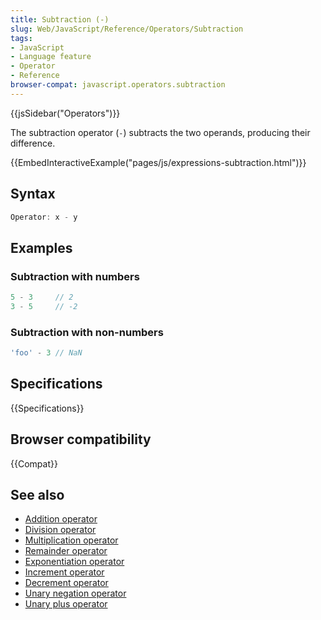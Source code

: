 ```yaml
---
title: Subtraction (-)
slug: Web/JavaScript/Reference/Operators/Subtraction
tags:
- JavaScript
- Language feature
- Operator
- Reference
browser-compat: javascript.operators.subtraction
---
```

{{jsSidebar("Operators")}}

The subtraction operator (`-`) subtracts the two operands, producing their
difference.

{{EmbedInteractiveExample("pages/js/expressions-subtraction.html")}}

## Syntax

```js
Operator: x - y
```

## Examples

### Subtraction with numbers

```js
5 - 3     // 2
3 - 5     // -2
```

### Subtraction with non-numbers

```js
'foo' - 3 // NaN
```

## Specifications

{{Specifications}}

## Browser compatibility

{{Compat}}

## See also

*   [Addition operator](/en-US/docs/Web/JavaScript/Reference/Operators/Addition)
*   [Division operator](/en-US/docs/Web/JavaScript/Reference/Operators/Division)
*   [Multiplication operator](/en-US/docs/Web/JavaScript/Reference/Operators/Multiplication)
*   [Remainder operator](/en-US/docs/Web/JavaScript/Reference/Operators/Remainder)
*   [Exponentiation operator](/en-US/docs/Web/JavaScript/Reference/Operators/Exponentiation)
*   [Increment operator](/en-US/docs/Web/JavaScript/Reference/Operators/Increment)
*   [Decrement operator](/en-US/docs/Web/JavaScript/Reference/Operators/Decrement)
*   [Unary negation operator](/en-US/docs/Web/JavaScript/Reference/Operators/Unary_negation)
*   [Unary plus operator](/en-US/docs/Web/JavaScript/Reference/Operators/Unary_plus)
